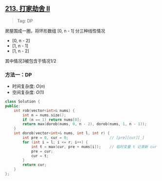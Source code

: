 ## [213. 打家劫舍 II](https://leetcode-cn.com/problems/house-robber-ii/)

> Tag: DP

房屋围成一圈，将环形数组 [0, n - 1] 分三种线性情况
- [0, n - 2]
- [1, n - 1]
- [1, n - 2]

其中情况3被包含于情况1/2

### 方法一：DP
* 时间复杂度: ${O(n)}$
* 空间复杂度: ${O(1)}$
```cpp
class Solution {
public:
    int rob(vector<int>& nums) {
        int n = nums.size(); 
        if (n == 1) return nums[0];
        return max(dorob(nums, 0, n - 2), dorob(nums, 1, n - 1));
    }
    int dorob(vector<int>& nums, int l, int r) {
        int pre = 0, cur = 0;                   // [pre][cur][_]
        for (int i = l; i <= r; i++) {
            int t = max(cur, pre + nums[i]);    // 临时变量 t 记录新 cur
            pre = cur;
            cur = t;
        }
        return cur;
    }
};
```